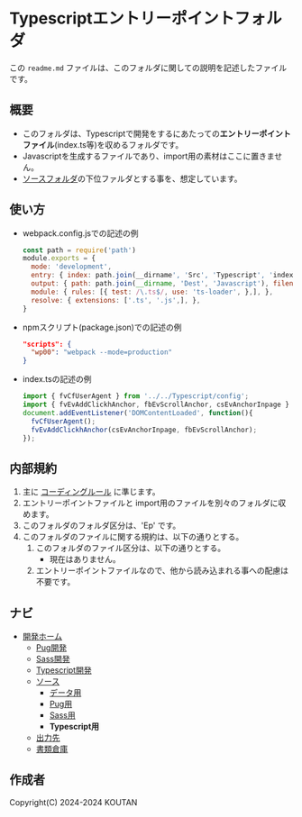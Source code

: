 # Typescriptエントリーポイントフォルダ

この `readme.md` ファイルは、このフォルダに関しての説明を記述したファイルです。

## 概要

- このフォルダは、Typescriptで開発をするにあたっての**エントリーポイントファイル**(index.ts等)を収めるフォルダです。
- Javascriptを生成するファイルであり、import用の素材はここに置きません。
- [ソースフォルダ](../readme.md)の下位ファルダとする事を、想定しています。

## 使い方

- webpack.config.jsでの記述の例

    ```javascript
    const path = require('path')
    module.exports = {
      mode: 'development',
      entry: { index: path.join(__dirname', 'Src', 'Typescript', 'index.ts') },
      output: { path: path.join(__dirname, 'Dest', 'Javascript'), filename: 'index.js' },
      module: { rules: [{ test: /\.ts$/, use: 'ts-loader', },], },
      resolve: { extensions: ['.ts', '.js',], },
    }
    ```

- npmスクリプト(package.json)での記述の例

    ```json
    "scripts": {
      "wp00": "webpack --mode=production"
    }
    ```

- index.tsの記述の例

    ```typescript
    import { fvCfUserAgent } from '../../Typescript/config';
    import { fvEvAddClickhAnchor, fbEvScrollAnchor, csEvAnchorInpage } from '../../Typescript/event';
    document.addEventListener('DOMContentLoaded', function(){
      fvCfUserAgent();
      fvEvAddClickhAnchor(csEvAnchorInpage, fbEvScrollAnchor);
    });
    ```

## 内部規約

1. 主に [コーディングルール](../../Document/codingrules.md) に準じます。
2. エントリーポイントファイルと import用のファイルを別々のフォルダに収めます。
3. このフォルダのフォルダ区分は、'Ep' です。
4. このフォルダのファイルに関する規約は、以下の通りとする。
    1. このフォルダのファイル区分は、以下の通りとする。
        - 現在はありません。
    2. エントリーポイントファイルなので、他から読み込まれる事への配慮は不要です。

## ナビ

- [開発ホーム](../../README.md)
  - [Pug開発](../../Pug/README.md)
  - [Sass開発](../../Sass/README.md)
  - [Typescript開発](../../Typescript/README.md)
  - [ソース](../README.md)
    - [データ用](../Data/README.md)
    - [Pug用](../Pug/README.md)
    - [Sass用](../Sass/README.md)
    - **Typescript用**
  - [出力先](../../Dest/README.md)
  - [書類倉庫](../../Document/README.md)

## 作成者

Copyright(C) 2024-2024 KOUTAN
